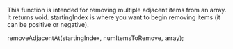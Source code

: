 This function is intended for removing multiple adjacent items from an array.  It returns void.
startingIndex is where you want to begin removing items (it can be positive or negative).

removeAdjacentAt(startingIndex, numItemsToRemove, array);